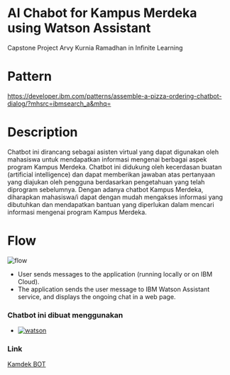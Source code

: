 # AI Chabot for Kampus Merdeka using Watson Assistant
Capstone Project Arvy Kurnia Ramadhan in Infinite Learning 

# Pattern

https://developer.ibm.com/patterns/assemble-a-pizza-ordering-chatbot-dialog/?mhsrc=ibmsearch_a&mhq=

# Description

Chatbot ini dirancang sebagai asisten virtual yang dapat digunakan oleh mahasiswa untuk mendapatkan informasi mengenai berbagai aspek program Kampus Merdeka. Chatbot ini didukung oleh kecerdasan buatan (artificial intelligence) dan dapat memberikan jawaban atas pertanyaan yang diajukan oleh pengguna berdasarkan pengetahuan yang telah diprogram sebelumnya. Dengan adanya chatbot Kampus Merdeka, diharapkan mahasiswa/i dapat dengan mudah mengakses informasi yang dibutuhkan dan mendapatkan bantuan yang diperlukan dalam mencari informasi mengenai program Kampus Merdeka.

# Flow 

![flow](https://github.com/ArvyKR/arvykr.github.io/assets/95832640/9e35b30b-5be3-4ddb-884f-76dcd6bc1fae)


- User sends messages to the application (running locally or on IBM Cloud).
- The application sends the user message to IBM Watson Assistant service, and displays the ongoing chat in a web page.


### Chatbot ini dibuat menggunakan 

* [![watson][watson]][watson]

### Link
[Kamdek BOT](https://arvykr.github.io/)


  [watson]: https://img.shields.io/badge/watson-assistant-blue
